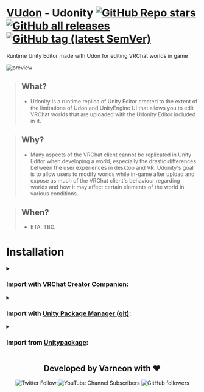 <div>

# [VUdon](https://github.com/Varneon/VUdon) - Udonity [![GitHub Repo stars](https://img.shields.io/github/stars/Varneon/VUdon-Udonity?style=flat&label=Stars)](https://github.com/Varneon/VUdon-Udonity/stargazers) [![GitHub all releases](https://img.shields.io/github/downloads/Varneon/VUdon-Udonity/total?color=blue&label=Downloads&style=flat)](https://github.com/Varneon/VUdon-Udonity/releases) [![GitHub tag (latest SemVer)](https://img.shields.io/github/v/tag/Varneon/VUdon-Udonity?color=blue&label=Release&sort=semver&style=flat)](https://github.com/Varneon/VUdon-Udonity/releases/latest)

</div>

Runtime Unity Editor made with Udon for editing VRChat worlds in game

![preview](https://user-images.githubusercontent.com/26690821/210047940-861fa131-51e3-42c0-9e81-b4148ed5345e.png)

> ## What?
> * Udonity is a runtime replica of Unity Editor created to the extent of the limitations of Udon and UnityEngine UI that allows you to edit VRChat worlds that are uploaded with the Udonity Editor included in it.

> ## Why?
> * Many aspects of the VRChat client cannot be replicated in Unity Editor when developing a world, especially the drastic differences between the user experiences in desktop and VR. Udonity's goal is to allow users to modify worlds while in-game after upload and expose as much of the VRChat client's behaviour regarding worlds and how it may affect certain elements of the world in various conditions.

> ## When?
> * ETA: TBD.

# Installation

<details><summary>

### Import with [VRChat Creator Companion](https://vcc.docs.vrchat.com/vpm/packages#user-packages):</summary>

> 1. Download `com.varneon.vudon.repository-template.zip` from [here](https://github.com/Varneon/Repository-Template-VUdon/releases/latest)
> 2. Unpack the .zip somewhere
> 3. In VRChat Creator Companion, navigate to `Settings` > `User Packages` > `Add`
> 4. Navigate to the unpacked folder, `com.varneon.vudon.repository-template` and click `Select Folder`
> 5. `VUdon - Repository Template` should now be visible under `Local User Packages` in the project view in VRChat Creator Companion
> 6. Click `Add`

</details><details><summary>

### Import with [Unity Package Manager (git)](https://docs.unity3d.com/2019.4/Documentation/Manual/upm-ui-giturl.html):</summary>

> 1. In the Unity toolbar, select `Window` > `Package Manager` > `[+]` > `Add package from git URL...` 
> 2. Copy and paste the following link into the URL input field: <pre lang="md">https://github.com/Varneon/Repository-Template-VUdon.git?path=/Packages/com.varneon.vudon.repository-template</pre>

</details><details><summary>

### Import from [Unitypackage](https://docs.unity3d.com/2019.4/Documentation/Manual/AssetPackagesImport.html):</summary>

> 1. Download latest `com.varneon.vudon.repository-template.unitypackage` from [here](https://github.com/Varneon/Repository-Template-VUdon/releases/latest)
> 2. Import the downloaded .unitypackage into your Unity project

</details>

<div align="center">

## Developed by Varneon with :hearts:

![Twitter Follow](https://img.shields.io/twitter/follow/Varneon?color=%231c9cea&label=%40Varneon&logo=Twitter&style=for-the-badge)
![YouTube Channel Subscribers](https://img.shields.io/youtube/channel/subscribers/UCKTxeXy7gyaxr-YA9qGWOYg?color=%23FF0000&label=Varneon&logo=YouTube&style=for-the-badge)
![GitHub followers](https://img.shields.io/github/followers/Varneon?color=%23303030&label=Varneon&logo=GitHub&style=for-the-badge)

</div>
